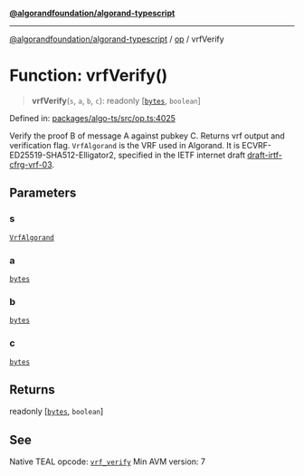 [**@algorandfoundation/algorand-typescript**](../../../README.md)

***

[@algorandfoundation/algorand-typescript](../../../README.md) / [op](../README.md) / vrfVerify

# Function: vrfVerify()

> **vrfVerify**(`s`, `a`, `b`, `c`): readonly \[[`bytes`](../../../type-aliases/bytes.md), `boolean`\]

Defined in: [packages/algo-ts/src/op.ts:4025](https://github.com/algorandfoundation/puya-ts/blob/14c9827d80da81ff08b4923e997ba22be04aa0db/packages/algo-ts/src/op.ts#L4025)

Verify the proof B of message A against pubkey C. Returns vrf output and verification flag.
`VrfAlgorand` is the VRF used in Algorand. It is ECVRF-ED25519-SHA512-Elligator2, specified in the IETF internet draft [draft-irtf-cfrg-vrf-03](https://datatracker.ietf.org/doc/draft-irtf-cfrg-vrf/03/).

## Parameters

### s

[`VrfAlgorand`](../enumerations/VrfVerify.md#vrfalgorand)

### a

[`bytes`](../../../type-aliases/bytes.md)

### b

[`bytes`](../../../type-aliases/bytes.md)

### c

[`bytes`](../../../type-aliases/bytes.md)

## Returns

readonly \[[`bytes`](../../../type-aliases/bytes.md), `boolean`\]

## See

Native TEAL opcode: [`vrf_verify`](https://developer.algorand.org/docs/get-details/dapps/avm/teal/opcodes/v10/#vrf_verify)
Min AVM version: 7
